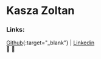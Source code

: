 # **Kasza Zoltan**

### **Links:**<br>
[Github](http://github.com/Zoznyak){:target="_blank"} | 
[Linkedin](www.linkedin.com/in/zoltán-kasza-9600415b)<br>
:robot:
:car:

